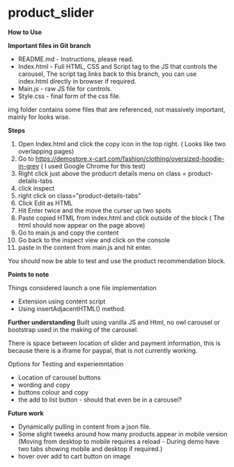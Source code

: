 # product_slider

**How to Use**

**Important files in  Git branch**

* README.md - Instructions, please read.
* Index.html -  Full HTML, CSS and Script tag to the JS that controls the carousel, The script tag links back to this branch, you can use index.html directly in browser if required.
* Main.js - raw JS file for controls.
* Style.css - final form of the css file.

img folder contains some files that are referenced, not massively important, mainly for looks wise.

**Steps**
1. Open Index.html and click the copy icon in the top right. ( Looks like two overlapping pages) 
2. Go to https://demostore.x-cart.com/fashion/clothing/oversized-hoodie-in-grey ( I used Google Chrome for this test)
3. Right click just above the producrt details menu on class = product-details-tabs
4. click inspect
5. right click on class="product-details-tabs"
6. Click Edit as HTML
7. Hit Enter twice and the move the curser up two spots
8. Paste copied HTML from index.html and click outside of the block ( The html should now appear on the page above)
9. Go to main.js and copy the content
10. Go back to the inspect view and click on the console
11. paste in the content from main.js and hit enter.

You should now be able to test and use the product recommendation block.

**Points to note**

Things considered launch a one file implementation
* Extension using content script 
* Using insertAdjacentHTML() method.


**Further understanding**
Built using vanilla JS and Html, no owl carousel or bootstrap used in the making of the carousel.

There is space between location of slider and payment information, this is because there is a iframe for paypal, that is not currently working.

Options for Testing and experiemntation

* Location of carousel buttons
* wording and copy
* buttons colour and copy
* the add to list button - should that even be in a carousel?

**Future work**

* Dynamically pulling in content from a json file.
* Some slight tweeks around how many products appear in mobile version (Moving from desktop to mobile requires a reload - During demo have two tabs showing mobile and desktop if required.)
* hover over add to cart button on image







